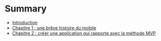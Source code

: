 # Summary

* [Introduction](README.md)
* [Chapitre 1 : une brêve histoire du mobile](chapter1.md)
* [Chapitre 2 : créer une application qui rapporte avec la méthode MVP](application-mobile-un-marche-a-croissance-exponentielle.md)

